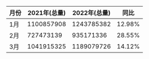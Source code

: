 | **月份** | **2021年(总量)** | **2022年(总量)** | **同比** |
| -------- | ---------------- | ---------------- | -------- |
| 1月      | 1100857908       | 1243785382       | 12.98%   |
| 2月      | 727473139        | 935171336        | 28.55%   |
| 3月      | 1041915325       | 1189079726       | 14.12%   |

